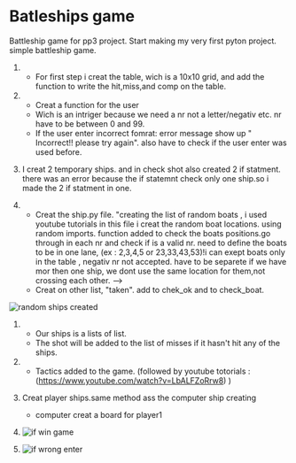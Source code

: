 # Batleships game

Battleship game for pp3  project. 
Start making my very first pyton project. simple battleship game.

   
1. - For first step i creat the table, wich is a 10x10 grid, and add the function to write the hit,miss,and comp on the table.


2. - Creat a function for the user
   - Wich is an intriger because we need a nr not a letter/negativ etc. nr have to be between 0 and 99.
   - If the user enter incorrect fomrat: error message  show up " Incorrect!! please try again". 
     also have to check if the user enter was used before.

3. I creat 2 temporary ships. and in check shot also created  2 if statment. there was an error because the if statemnt check only one ship.so i made the 2 if statment in one.


4. - Creat  the ship.py  file. "creating the list of random boats , i used youtube tutorials 
     in this file i creat the random boat locations. using random imports.
     function added to check the boats positions.go through in each nr and check if is a valid nr.
     need to define the boats to be in one lane, (ex : 2,3,4,5  or 23,33,43,53)!i can exept boats only in the table , negativ nr not accepted.
     have to be separete if we have mor then  one ship, we dont use the same location for them,not crossing each other. -->
   - Creat on other list, "taken". add to chek_ok and to check_boat. 

![random ships created](../assets/pictures/random_ship_created.jpg)

1. - Our ships is a  lists of list.
   - The shot will be added to the list of misses if it hasn't hit any of the ships.

2. - Tactics added to the game. (followed by youtube totorials : (https://www.youtube.com/watch?v=LbALFZoRrw8) )
   
3. Creat player ships.same method ass the computer ship creating
   - computer creat a board for player1
  
4. ![if win game](../assets/pictures/if_win.jpg)
5. ![if wrong enter](../assets/pictures/if_same_nr_error.jpg)
